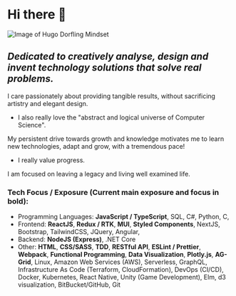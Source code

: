 # Hi there 👋

![Image of Hugo Dorfling Mindset](https://i.ibb.co/Xyzk3Dw/1590896866260.jpg)

## *Dedicated to creatively analyse, design and invent technology solutions that solve real problems.* 

I care passionately about providing tangible results,
without sacrificing artistry and 
elegant design.

- I also really love the "abstract and logical universe of Computer Science".

My persistent drive towards growth and knowledge motivates me to
learn new technologies,
adapt and 
grow,
with a tremendous pace!
- I really value progress.

I am focused on leaving a legacy and living well examined life.

### Tech Focus / Exposure (Current main exposure and focus in bold):
- Programming Languages: **JavaScript / TypeScript**, SQL, C#, Python, C,  
- Frontend: **ReactJS**, **Redux / RTK**, **MUI**, **Styled Components**, NextJS, Bootstrap, TailwindCSS, JQuery, Angular, 
- Backend: **NodeJS (Express)**, .NET Core
- Other: **HTML**, **CSS/SASS**, **TDD**, **RESTful API**, **ESLint / Prettier**, **Webpack**, **Functional Programming**, **Data Visualization**, **Plotly.js**, **AG-Grid**,  Linux, Amazon Web Services (AWS), Serverless, GraphQL, Infrastructure As Code (Terraform, CloudFormation), DevOps (CI/CD), Docker, Kubernetes, React Native, Unity (Game Development), Elm, d3 visualization, BitBucket/GitHub, Git
